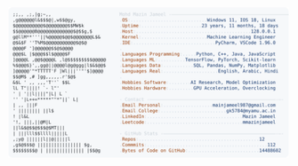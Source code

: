 <picture>
  <source srcset="https://raw.githubusercontent.com/mmazinjameel/mmazinjameel/main/dark_mode.svg?v=1761180641" media="(prefers-color-scheme: dark)">
  <img src="https://raw.githubusercontent.com/mmazinjameel/mmazinjameel/main/light_mode.svg?v=1761180641">
</picture>
